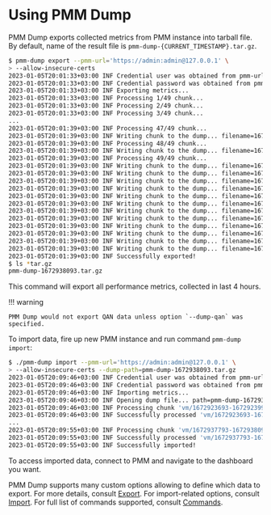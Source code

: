 # Using PMM Dump

PMM Dump exports collected metrics from PMM instance into tarball file. By default, name of the result file is `pmm-dump-{CURRENT_TIMESTAMP}.tar.gz`.

``` {.bash data-prompt="$" }
$ pmm-dump export --pmm-url='https://admin:admin@127.0.0.1' \
> --allow-insecure-certs
2023-01-05T20:01:33+03:00 INF Credential user was obtained from pmm-url
2023-01-05T20:01:33+03:00 INF Credential password was obtained from pmm-url
2023-01-05T20:01:33+03:00 INF Exporting metrics...
2023-01-05T20:01:33+03:00 INF Processing 1/49 chunk...
2023-01-05T20:01:33+03:00 INF Processing 2/49 chunk...
2023-01-05T20:01:33+03:00 INF Processing 3/49 chunk...
...
2023-01-05T20:01:39+03:00 INF Processing 47/49 chunk...
2023-01-05T20:01:39+03:00 INF Writing chunk to the dump... filename=1672934193-1672934493.bin source=vm
2023-01-05T20:01:39+03:00 INF Processing 48/49 chunk...
2023-01-05T20:01:39+03:00 INF Writing chunk to the dump... filename=1672934493-1672934793.bin source=vm
2023-01-05T20:01:39+03:00 INF Processing 49/49 chunk...
2023-01-05T20:01:39+03:00 INF Writing chunk to the dump... filename=1672934793-1672935093.bin source=vm
2023-01-05T20:01:39+03:00 INF Writing chunk to the dump... filename=1672935093-1672935393.bin source=vm
2023-01-05T20:01:39+03:00 INF Writing chunk to the dump... filename=1672935393-1672935693.bin source=vm
2023-01-05T20:01:39+03:00 INF Writing chunk to the dump... filename=1672935693-1672935993.bin source=vm
2023-01-05T20:01:39+03:00 INF Writing chunk to the dump... filename=1672935993-1672936293.bin source=vm
2023-01-05T20:01:39+03:00 INF Writing chunk to the dump... filename=1672936293-1672936593.bin source=vm
2023-01-05T20:01:39+03:00 INF Writing chunk to the dump... filename=1672936593-1672936893.bin source=vm
2023-01-05T20:01:39+03:00 INF Writing chunk to the dump... filename=1672936893-1672937193.bin source=vm
2023-01-05T20:01:39+03:00 INF Writing chunk to the dump... filename=1672937193-1672937493.bin source=vm
2023-01-05T20:01:39+03:00 INF Writing chunk to the dump... filename=1672937493-1672937793.bin source=vm
2023-01-05T20:01:39+03:00 INF Writing chunk to the dump... filename=1672938093-1672938393.bin source=vm
2023-01-05T20:01:39+03:00 INF Writing chunk to the dump... filename=1672937793-1672938093.bin source=vm
2023-01-05T20:01:39+03:00 INF Successfully exported!
$ ls *tar.gz
pmm-dump-1672938093.tar.gz
```

This command will export all performance metrics, collected in last 4 hours.

!!! warning
    
    PMM Dump would not export QAN data unless option `--dump-qan` was specified.

To import data, fire up new PMM instance and run command `pmm-dump import`:

``` {.bash data-prompt="$" }
$ ./pmm-dump import --pmm-url='https://admin:admin@127.0.0.1' \
> --allow-insecure-certs --dump-path=pmm-dump-1672938093.tar.gz 
2023-01-05T20:09:46+03:00 INF Credential user was obtained from pmm-url
2023-01-05T20:09:46+03:00 INF Credential password was obtained from pmm-url
2023-01-05T20:09:46+03:00 INF Importing metrics...
2023-01-05T20:09:46+03:00 INF Opening dump file... path=pmm-dump-1672938093.tar.gz
2023-01-05T20:09:46+03:00 INF Processing chunk 'vm/1672923693-1672923993.bin'...
2023-01-05T20:09:46+03:00 INF Successfully processed 'vm/1672923693-1672923993.bin'
...
2023-01-05T20:09:55+03:00 INF Processing chunk 'vm/1672937793-1672938093.bin'...
2023-01-05T20:09:55+03:00 INF Successfully processed 'vm/1672937793-1672938093.bin'
2023-01-05T20:09:55+03:00 INF Successfully imported!
```

To access imported data, connect to PMM and navigate to the dashboard you want.

PMM Dump supports many custom options allowing to define which data to export. For more details, consult [Export](export.md). For import-related options, consult [Import](import.md). For full list of commands supported, consult [Commands](commands.md).
